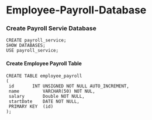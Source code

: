 # Employee-Payroll-Database

### Create Payroll Servie Database
```
CREATE payroll_service;
SHOW DATABASES;
USE payroll_service;
```
#### Create Employee Payroll Table
```
CREATE TABLE employee_payroll
(
 id	      INT UNSIGNED NOT NULL AUTO_INCREMENT,
 name         VARCHAR(50) NOT NUL,
 salary	      Double NOT NULL,
 startDate    DATE NOT NULL,
 PRIMARY KEY  (id)
);
```